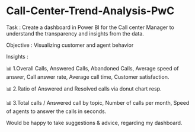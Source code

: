 # Call-Center-Trend-Analysis-PwC

Task : Create a dashboard in Power BI for the Call center Manager to understand the transparency and insights from the data.

Objective : Visualizing customer and agent behavior

Insights :

📊 1.Overall Calls, Answered Calls, Abandoned Calls, Average speed of answer, Call answer rate, Average call time, Customer satisfaction.

📊 2.Ratio of Answered and Resolved calls via donut chart resp.

📊 3.Total calls / Answered call by topic, Number of calls per month, Speed of agents to answer the calls in seconds.



Would be happy to take suggestions & advice, regarding my dashboard.
